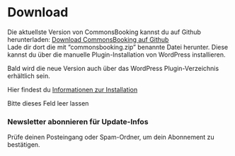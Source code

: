 #  Download

Die aktuellste Version von CommonsBooking kannst du auf Github herunterladen:
[ Download CommonsBooking auf Github
](https://github.com/wielebenwir/commonsbooking/releases)  
Lade dir dort die mit “commonsbooking.zip” benannte Datei herunter. Diese
kannst du über die manuelle Plugin-Installation von WordPress installieren.

Bald wird die neue Version auch über das WordPress Plugin-Verzeichnis
erhältlich sein.

Hier findest du [ Informationen zur Installation
](https://commonsbooking.org/docs/installation/)

Bitte dieses Feld leer lassen

###  Newsletter abonnieren für Update-Infos

Prüfe deinen Posteingang oder Spam-Ordner, um dein Abonnement zu bestätigen.

